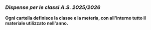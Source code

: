### *Dispense per le classi A.S. 2025/2026*

**Ogni cartella definisce la classe e la meteria, con all'interno tutto il materiale utilizzato nell'anno.**  
